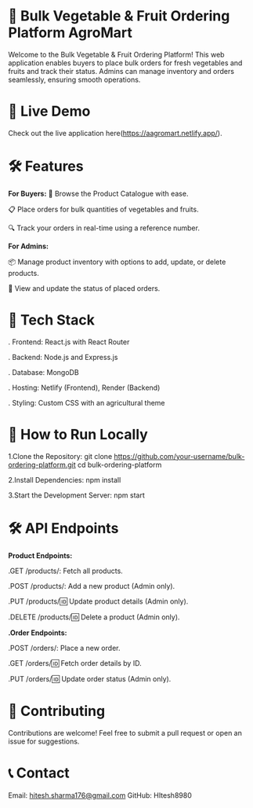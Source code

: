  # 🌾 Bulk Vegetable & Fruit Ordering Platform AgroMart
Welcome to the Bulk Vegetable & Fruit Ordering Platform! This web application enables buyers to place bulk orders for fresh vegetables and fruits and track their status. Admins can manage inventory and orders seamlessly, ensuring smooth operations.

# 🚀 Live Demo
Check out the live application here(https://aagromart.netlify.app/).

# 🛠 Features
**For Buyers:**
🛒 Browse the Product Catalogue with ease.

📋 Place orders for bulk quantities of vegetables and fruits.

🔍 Track your orders in real-time using a reference number.

**For Admins:**

📦 Manage product inventory with options to add, update, or delete products.

📜 View and update the status of placed orders.

# 🎨 Tech Stack
. Frontend: React.js with React Router

. Backend: Node.js and Express.js

. Database: MongoDB

. Hosting: Netlify (Frontend), Render (Backend)

. Styling: Custom CSS with an agricultural theme

# 🔧 How to Run Locally
1.Clone the Repository: 
git clone https://github.com/your-username/bulk-ordering-platform.git
cd bulk-ordering-platform

2.Install Dependencies: npm install

3.Start the Development Server: npm start


# 🛠 API Endpoints
**Product Endpoints:**

.GET /products/: Fetch all products.

.POST /products/: Add a new product (Admin only).

.PUT /products/:id: Update product details (Admin only).

.DELETE /products/:id: Delete a product (Admin only).

**.Order Endpoints:**

.POST /orders/: Place a new order.

.GET /orders/:id: Fetch order details by ID.

.PUT /orders/:id: Update order status (Admin only).

# 🌟 Contributing
Contributions are welcome! Feel free to submit a pull request or open an issue for suggestions.

# 📞 Contact
Email: hitesh.sharma176@gmail.com
GitHub: HItesh8980
